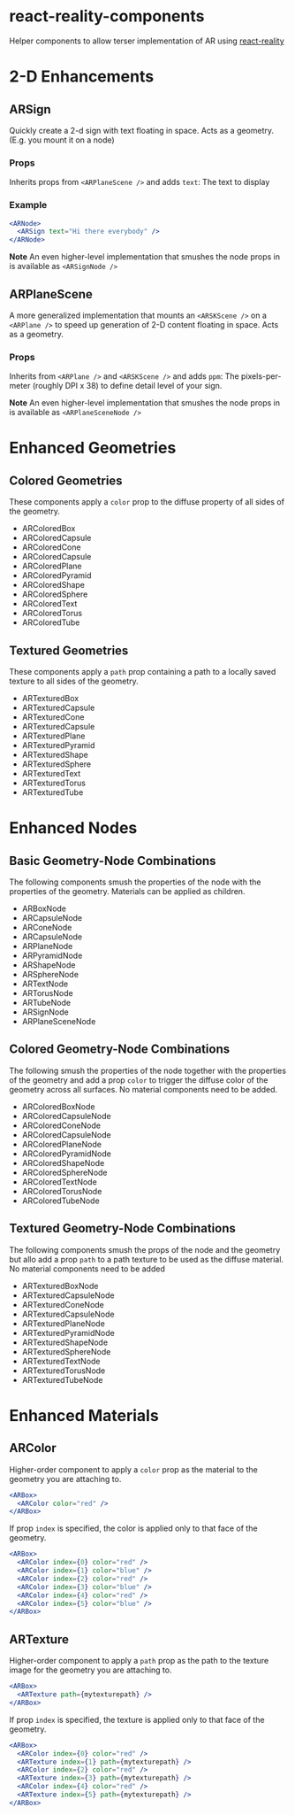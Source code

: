 # react-reality-components

Helper components to allow terser implementation of AR using [react-reality](https://github.com/rhdeck/react-reality)

# 2-D Enhancements

## ARSign

Quickly create a 2-d sign with text floating in space. Acts as a geometry. (E.g. you mount it on a node)

### Props

Inherits props from `<ARPlaneScene />` and adds
`text`: The text to display

### Example

```jsx
<ARNode>
  <ARSign text="Hi there everybody" />
</ARNode>
```

**Note** An even higher-level implementation that smushes the node props in is available as `<ARSignNode />`

## ARPlaneScene

A more generalized implementation that mounts an `<ARSKScene />` on a `<ARPlane />` to speed up generation of 2-D content floating in space. Acts as a geometry.

### Props

Inherits from `<ARPlane />` and `<ARSKScene />` and adds
`ppm`: The pixels-per-meter (roughly DPI x 38) to define detail level of your sign.

**Note** An even higher-level implementation that smushes the node props in is available as `<ARPlaneSceneNode />`

# Enhanced Geometries

## Colored Geometries

These components apply a `color` prop to the diffuse property of all sides of the geometry.

- ARColoredBox
- ARColoredCapsule
- ARColoredCone
- ARColoredCapsule
- ARColoredPlane
- ARColoredPyramid
- ARColoredShape
- ARColoredSphere
- ARColoredText
- ARColoredTorus
- ARColoredTube

## Textured Geometries

These components apply a `path` prop containing a path to a locally saved texture to all sides of the geometry.

- ARTexturedBox
- ARTexturedCapsule
- ARTexturedCone
- ARTexturedCapsule
- ARTexturedPlane
- ARTexturedPyramid
- ARTexturedShape
- ARTexturedSphere
- ARTexturedText
- ARTexturedTorus
- ARTexturedTube

# Enhanced Nodes

## Basic Geometry-Node Combinations

The following components smush the properties of the node with the properties of the geometry. Materials can be applied as children.

- ARBoxNode
- ARCapsuleNode
- ARConeNode
- ARCapsuleNode
- ARPlaneNode
- ARPyramidNode
- ARShapeNode
- ARSphereNode
- ARTextNode
- ARTorusNode
- ARTubeNode
- ARSignNode
- ARPlaneSceneNode

## Colored Geometry-Node Combinations

The following smush the properties of the node together with the properties of the geometry and add a prop `color` to trigger the diffuse color of the geometry across all surfaces. No material components need to be added.

- ARColoredBoxNode
- ARColoredCapsuleNode
- ARColoredConeNode
- ARColoredCapsuleNode
- ARColoredPlaneNode
- ARColoredPyramidNode
- ARColoredShapeNode
- ARColoredSphereNode
- ARColoredTextNode
- ARColoredTorusNode
- ARColoredTubeNode

## Textured Geometry-Node Combinations

The following components smush the props of the node and the geometry but allo add a prop `path` to a path texture to be used as the diffuse material. No material components need to be added

- ARTexturedBoxNode
- ARTexturedCapsuleNode
- ARTexturedConeNode
- ARTexturedCapsuleNode
- ARTexturedPlaneNode
- ARTexturedPyramidNode
- ARTexturedShapeNode
- ARTexturedSphereNode
- ARTexturedTextNode
- ARTexturedTorusNode
- ARTexturedTubeNode

# Enhanced Materials

## ARColor

Higher-order component to apply a `color` prop as the material to the geometry you are attaching to.

```jsx
<ARBox>
  <ARColor color="red" />
</ARBox>
```

If prop `index` is specified, the color is applied only to that face of the geometry.

```jsx
<ARBox>
  <ARColor index={0} color="red" />
  <ARColor index={1} color="blue" />
  <ARColor index={2} color="red" />
  <ARColor index={3} color="blue" />
  <ARColor index={4} color="red" />
  <ARColor index={5} color="blue" />
</ARBox>
```

## ARTexture

Higher-order component to apply a `path` prop as the path to the texture image for the geometry you are attaching to.

```jsx
<ARBox>
  <ARTexture path={mytexturepath} />
</ARBox>
```

If prop `index` is specified, the texture is applied only to that face of the geometry.

```jsx
<ARBox>
  <ARColor index={0} color="red" />
  <ARTexture index={1} path={mytexturepath} />
  <ARColor index={2} color="red" />
  <ARTexture index={3} path={mytexturepath} />
  <ARColor index={4} color="red" />
  <ARTexture index={5} path={mytexturepath} />
</ARBox>
```
